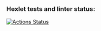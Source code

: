 ### Hexlet tests and linter status:
[![Actions Status](https://github.com/dev-fajero/python-project-49/actions/workflows/hexlet-check.yml/badge.svg)](https://github.com/dev-fajero/python-project-49/actions)